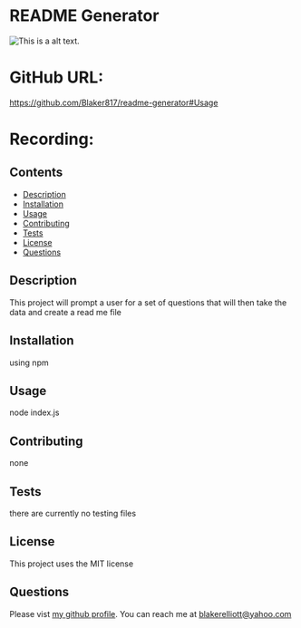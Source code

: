 # README Generator
  ![This is a alt text.](https://img.shields.io/badge/license-MIT-green)

# GitHub URL: 
https://github.com/Blaker817/readme-generator#Usage

# Recording:


## Contents 
* [Description](#Description)
* [Installation](#Installation)
* [Usage](#Usage)
* [Contributing](#Contributing)
* [Tests](#Tests)
* [License](#License)
* [Questions](#Questions)

## Description 
  This project will prompt a user for a set of questions that will then take the data and create a read me file 
## Installation 
using npm
## Usage
node index.js
## Contributing
none
## Tests
there are currently no testing files
## License
This project uses the  MIT license
## Questions 
Please vist [my github profile](https://github.com/blaker817).
You can reach me at blakerelliott@yahoo.com

